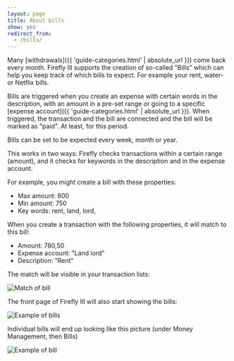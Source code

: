 ```yaml
---
layout: page
title: About bills
show: yes
redirect_from:
  - /bills/
---
```


Many [withdrawals]({{ 'guide-categories.html' | absolute_url }}) come back every month. Firefly III supports the creation of so-called "Bills" which can help you keep track of which bills to expect. For example your rent, water- or Netflix bills.

Bills are triggered when you create an expense with certain words in the description, with an amount in a pre-set range or going to a specific [expense account]({{ 'guide-categories.html' | absolute_url }}). When triggered, the transaction and the bill are connected and the bill will be marked as "paid". At least, for this period. 

Bills can be set to be expected every week, month or year.

This works in two ways: Firefly checks transactions within a certain range (amount), and it checks for keywords in the description and in the expense account.

For example, you might create a bill with these properties:

* Max amount: 800
* Min amount: 750
* Key words: rent, land, lord,

When you create a transaction with the following properties, it will match to this bill:

* Amount: 780,50
* Expense account: "Land lord"
* Description: "Rent"

The match will be visible in your transaction lists:

![Match of bill](https://i.nder.be/gp5upw7s/600/w)

The front page of Firefly III will also start showing the bills:

![Example of bills](https://i.nder.be/hd5r6uvb/600/w)

Individual bills will end up looking like this picture (under Money Management, then Bills)

![Example of bill](https://i.nder.be/cz8fws8m/600/w)

